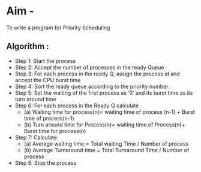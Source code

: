 # Aim - 
To write a program for Priority Scheduling

## Algorithm :

- Step 1: Start the process
- Step 2: Accept the number of processes in the ready Queue
- Step 3: For each process in the ready Q, assign the process id and accept the CPU burst time
- Step 4: Sort the ready queue according to the priority number.
- Step 5: Set the waiting of the first process as ‘0’ and its burst time as its turn around time
- Step 6: For each process in the Ready Q calculate
   - (a) Waiting time for process(n)= waiting time of process (n-1) + Burst time of process(n-1)
   - (b) Turn around time for Process(n)= waiting time of Process(n)+ Burst time for process(n)
- Step 7: Calculate
   - (a) Average waiting time = Total waiting Time / Number of process
   - (b) Average Turnaround time = Total Turnaround Time / Number of process
- Step 8: Stop the process
